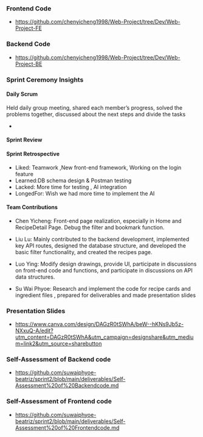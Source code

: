### Frontend Code

- https://github.com/chenyicheng1998/Web-Project/tree/Dev/Web-Project-FE

### Backend Code

- https://github.com/chenyicheng1998/Web-Project/tree/Dev/Web-Project-BE

### Sprint Ceremony Insights

#### Daily Scrum 

Held daily group meeting, shared each member’s progress, solved the problems together, discussed about the next steps and divide the tasks

- 

#### Sprint Review 


#### Sprint Retrospective

- Liked: Teamwork ,New front-end framework, Working on the login feature
- Learned:DB schema design & Postman testing
- Lacked: More time for testing , Al integration 
- LongedFor: Wish we had more time to implement the AI

#### Team Contributions

- Chen Yicheng: Front-end page realization, especially in Home and RecipeDetail Page. Debug the filter and bookmark function.

- Liu Lu: Mainly contributed to the backend development, implemented key API routes, designed the database structure, and developed the basic filter functionality, and created the recipes page.

- Luo Ying: Modify design drawings, provide UI, participate in discussions on front-end code and functions, and participate in discussions on API data structures.

- Su Wai Phyoe: Research and implement the code for recipe cards and ingredient files , prepared for deliverables and made presentation slides

### Presentation Slides

- https://www.canva.com/design/DAGzR0tSWhA/beW--hKNs9Jb5z-NXxuQ-A/edit?utm_content=DAGzR0tSWhA&utm_campaign=designshare&utm_medium=link2&utm_source=sharebutton

### Self-Assessment of Backend code

- https://github.com/suwaiphyoe-beatriz/sprint2/blob/main/deliverables/Self-Assessment%20of%20Backendcode.md

### Self-Assessment of Frontend code

- https://github.com/suwaiphyoe-beatriz/sprint2/blob/main/deliverables/Self-Assessment%20of%20Frontendcode.md
